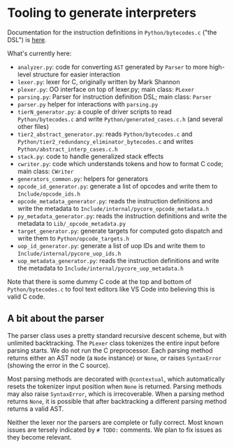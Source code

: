 # Tooling to generate interpreters

Documentation for the instruction definitions in `Python/bytecodes.c`
("the DSL") is [here](interpreter_definition.md).

What's currently here:

- `analyzer.py`: code for converting `AST` generated by `Parser`
  to more high-level structure for easier interaction
- `lexer.py`: lexer for C, originally written by Mark Shannon
- `plexer.py`: OO interface on top of lexer.py; main class: `PLexer`
- `parsing.py`: Parser for instruction definition DSL; main class: `Parser`
- `parser.py` helper for interactions with `parsing.py`
- `tierN_generator.py`: a couple of driver scripts to read `Python/bytecodes.c` and
  write `Python/generated_cases.c.h` (and several other files)
- `tier2_abstract_generator.py`: reads `Python/bytecodes.c` and
  `Python/tier2_redundancy_eliminator_bytecodes.c` and writes
  `Python/abstract_interp_cases.c.h`
- `stack.py`: code to handle generalized stack effects
- `cwriter.py`: code which understands tokens and how to format C code;
  main class: `CWriter`
- `generators_common.py`: helpers for generators
- `opcode_id_generator.py`: generate a list of opcodes and write them to
  `Include/opcode_ids.h`
- `opcode_metadata_generator.py`: reads the instruction definitions and
  write the metadata to `Include/internal/pycore_opcode_metadata.h`
- `py_metadata_generator.py`: reads the instruction definitions and
  write the metadata to `Lib/_opcode_metadata.py`
- `target_generator.py`: generate targets for computed goto dispatch and
  write them to `Python/opcode_targets.h`
- `uop_id_generator.py`: generate a list of uop IDs and write them to
  `Include/internal/pycore_uop_ids.h`
- `uop_metadata_generator.py`: reads the instruction definitions and
  write the metadata to `Include/internal/pycore_uop_metadata.h`

Note that there is some dummy C code at the top and bottom of
`Python/bytecodes.c`
to fool text editors like VS Code into believing this is valid C code.

## A bit about the parser

The parser class uses a pretty standard recursive descent scheme,
but with unlimited backtracking.
The `PLexer` class tokenizes the entire input before parsing starts.
We do not run the C preprocessor.
Each parsing method returns either an AST node (a `Node` instance)
or `None`, or raises `SyntaxError` (showing the error in the C source).

Most parsing methods are decorated with `@contextual`, which automatically
resets the tokenizer input position when `None` is returned.
Parsing methods may also raise `SyntaxError`, which is irrecoverable.
When a parsing method returns `None`, it is possible that after backtracking
a different parsing method returns a valid AST.

Neither the lexer nor the parsers are complete or fully correct.
Most known issues are tersely indicated by `# TODO:` comments.
We plan to fix issues as they become relevant.
